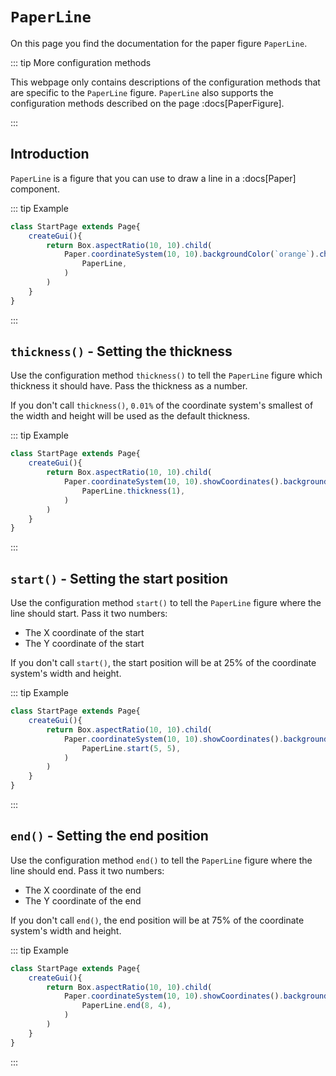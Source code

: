 <script>
	import ViewApp from '$lib/ViewApp.svelte'
</script>

# `PaperLine`
On this page you find the documentation for the paper figure `PaperLine`.

::: tip More configuration methods

This webpage only contains descriptions of the configuration methods that are specific to the `PaperLine` figure. `PaperLine` also supports the configuration methods described on the page :docs[PaperFigure].

:::





## Introduction
`PaperLine` is a figure that you can use to draw a line in a :docs[Paper] component.

::: tip Example

```js baga-show
class StartPage extends Page{
	createGui(){
		return Box.aspectRatio(10, 10).child(
			Paper.coordinateSystem(10, 10).backgroundColor(`orange`).children(
				PaperLine,
			)
		)
	}
}
```

:::





## `thickness()` - Setting the thickness
Use the configuration method `thickness()` to tell the `PaperLine` figure which thickness it should have. Pass the thickness as a number.

If you don't call `thickness()`, `0.01%` of the coordinate system's smallest of the width and height will be used as the default thickness.

::: tip Example

```js baga-show-editor-code
class StartPage extends Page{
	createGui(){
		return Box.aspectRatio(10, 10).child(
			Paper.coordinateSystem(10, 10).showCoordinates().backgroundColor(`orange`).children(
				PaperLine.thickness(1),
			)
		)
	}
}
```

:::




## `start()` - Setting the start position
Use the configuration method `start()` to tell the `PaperLine` figure where the line should start. Pass it two numbers:

* The X coordinate of the start
* The Y coordinate of the start

If you don't call `start()`, the start position will be at 25% of the coordinate system's width and height.

::: tip Example

```js baga-show-editor-code
class StartPage extends Page{
	createGui(){
		return Box.aspectRatio(10, 10).child(
			Paper.coordinateSystem(10, 10).showCoordinates().backgroundColor(`orange`).children(
				PaperLine.start(5, 5),
			)
		)
	}
}
```

:::



## `end()` - Setting the end position
Use the configuration method `end()` to tell the `PaperLine` figure where the line should end. Pass it two numbers:

* The X coordinate of the end
* The Y coordinate of the end

If you don't call `end()`, the end position will be at 75% of the coordinate system's width and height.

::: tip Example

```js baga-show-editor-code
class StartPage extends Page{
	createGui(){
		return Box.aspectRatio(10, 10).child(
			Paper.coordinateSystem(10, 10).showCoordinates().backgroundColor(`orange`).children(
				PaperLine.end(8, 4),
			)
		)
	}
}
```

:::